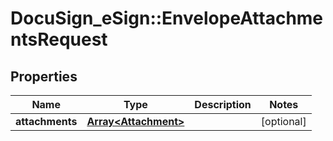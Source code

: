 # DocuSign_eSign::EnvelopeAttachmentsRequest

## Properties
Name | Type | Description | Notes
------------ | ------------- | ------------- | -------------
**attachments** | [**Array&lt;Attachment&gt;**](Attachment.md) |  | [optional] 


